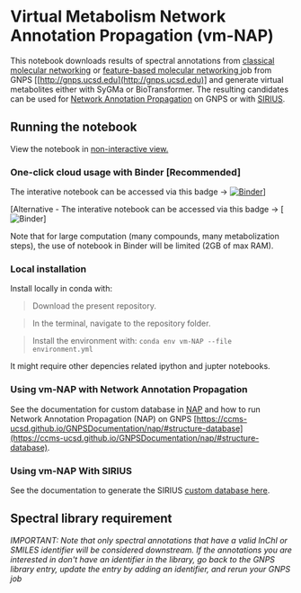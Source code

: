 # Virtual Metabolism Network Annotation Propagation (vm-NAP)

This notebook downloads results of spectral annotations from [classical molecular networking](https://ccms-ucsd.github.io/GNPSDocumentation/networking/) or [feature-based molecular networking ](https://ccms-ucsd.github.io/GNPSDocumentation/featurebasedmolecularnetworking/)job from GNPS [[http://gnps.ucsd.edu](http://gnps.ucsd.edu)] and generate virtual metabolites either with SyGMa or BioTransformer. The resulting candidates can be used for [Network Annotation Propagation](https://ccms-ucsd.github.io/GNPSDocumentation/nap/) on GNPS or with [SIRIUS](https://boecker-lab.github.io/docs.sirius.github.io/install/).


## Running the notebook

View the notebook in [non-interactive view.](https://nbviewer.jupyter.org/github/lfnothias/vm-NAP/blob/main/2105_vm-NAP-GNPS.ipynb)

### One-click cloud usage with Binder [Recommended]

The interative notebook can be accessed via this badge -> [![Binder](https://mybinder.org/badge_logo.svg)](https://mybinder.org/v2/gh/lfnothias/vm-NAP/main?urlpath=lab/tree/2202_vm-NAP-GNPS.ipynb)]

[Alternative - The interative notebook can be accessed via this badge -> [![Binder](https://notebooks.gesis.org/binder/v2/gh/lfnothias/vm-NAP/main?urlpath=lab/tree/home/jovyan/IODA_notebooks_welcome)]

Note that for large computation (many compounds, many metabolization steps), the use of notebook in Binder will be limited (2GB of max RAM).

### Local installation

Install locally in conda with:

>Download the present repository.

>In the terminal, navigate to the repository folder.

> Install the environment with:
`conda env vm-NAP --file environment.yml`

It might require other depencies related ipython and jupter notebooks.

### Using vm-NAP with Network Annotation Propagation

See the documentation for custom database in [NAP](https://ccms-ucsd.github.io/GNPSDocumentation/nap/#structure-database) and how to run Network Annotation Propagation (NAP) on GNPS [https://ccms-ucsd.github.io/GNPSDocumentation/nap/#structure-database](https://ccms-ucsd.github.io/GNPSDocumentation/nap/#structure-database).

### Using vm-NAP With SIRIUS

See the documentation to generate the SIRIUS [custom database here](https://boecker-lab.github.io/docs.sirius.github.io/cli-standalone/#custom-database-tool).


## Spectral library requirement

*IMPORTANT: Note that only spectral annotations that have a valid InChI or SMILES identifier will be considered downstream. If the annotations you are interested in don't have an identifier in the library, go back to the GNPS library entry, update the entry by adding an identifier, and rerun your GNPS job*
